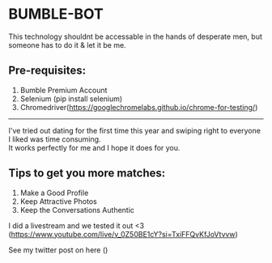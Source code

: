 # BUMBLE-BOT
This technology shouldnt be accessable in the hands of desperate men, but someone has to do it & let it be me.

## Pre-requisites:
1. Bumble Premium Account
2. Selenium (pip install selenium)
3. Chromedriver(https://googlechromelabs.github.io/chrome-for-testing/)
<hr>
I've tried out dating for the first time this year and swiping right to everyone I liked was time consuming.<br>
It works perfectly for me and I hope it does for you.

## Tips to get you more matches:
1. Make a Good Profile
2. Keep Attractive Photos
3. Keep the Conversations Authentic

I did a livestream and we tested it out <3
(https://www.youtube.com/live/v_0Z50BE1cY?si=TxiFFQvKfJoVtvvw)

See my twitter post on here ()




